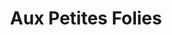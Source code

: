 ---
title: "Aux Petites Folies"
url: /varennes-sur-allier-330470452617/aux-petites-folies/
shop: beauté
---